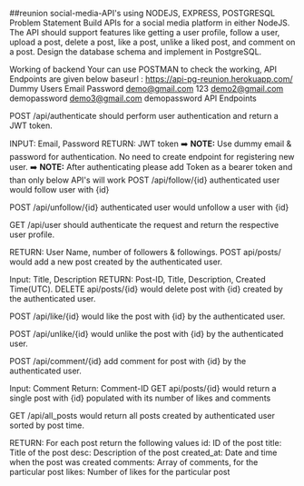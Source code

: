 ##reunion social-media-API's using NODEJS, EXPRESS, POSTGRESQL
Problem Statement
Build APIs for a social media platform in either NodeJS. The API should support features like getting a user profile, follow a user, upload a post, delete a post, like a post, unlike a liked post, and comment on a post. Design the database schema and implement in PostgreSQL.

Working of backend
Your can use POSTMAN to check the working, API Endpoints are given below
baseurl : https://api-pg-reunion.herokuapp.com/
Dummy Users
Email	Password
demo@gmail.com	123
demo2@gmail.com	demopassword
demo3@gmail.com	demopassword
API Endpoints

POST /api/authenticate should perform user authentication and return a JWT token.

INPUT: Email, Password
RETURN: JWT token
➡️ **NOTE:** Use dummy email & password for authentication. No need to create endpoint for registering new user.
➡️ **NOTE:** After authenticating please add Token as a bearer token and than only below API's will work
POST /api/follow/{id} authenticated user would follow user with {id}

POST /api/unfollow/{id} authenticated user would unfollow a user with {id}

GET /api/user should authenticate the request and return the respective user profile.

RETURN: User Name, number of followers & followings.
POST api/posts/ would add a new post created by the authenticated user.

Input: Title, Description
RETURN: Post-ID, Title, Description, Created Time(UTC).
DELETE api/posts/{id} would delete post with {id} created by the authenticated user.

POST /api/like/{id} would like the post with {id} by the authenticated user.

POST /api/unlike/{id} would unlike the post with {id} by the authenticated user.

POST /api/comment/{id} add comment for post with {id} by the authenticated user.

Input: Comment
Return: Comment-ID
GET api/posts/{id} would return a single post with {id} populated with its number of likes and comments

GET /api/all_posts would return all posts created by authenticated user sorted by post time.

RETURN: For each post return the following values
id: ID of the post
title: Title of the post
desc: Description of the post
created_at: Date and time when the post was created
comments: Array of comments, for the particular post
likes: Number of likes for the particular post
